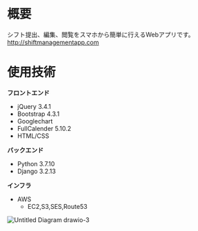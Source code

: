 # 概要
シフト提出、編集、閲覧をスマホから簡単に行えるWebアプリです。  
http://shiftmanagementapp.com
# 使用技術
**フロントエンド**
- jQuery 3.4.1
- Bootstrap 4.3.1
- Googlechart
- FullCalender 5.10.2
- HTML/CSS
  
**バックエンド**
- Python 3.7.10
- Django 3.2.13
  
**インフラ**
- AWS
    - EC2,S3,SES,Route53

![Untitled Diagram drawio-3](https://user-images.githubusercontent.com/66234583/165747183-8ef49fcf-704d-4a3e-8f4e-144f92033930.svg)